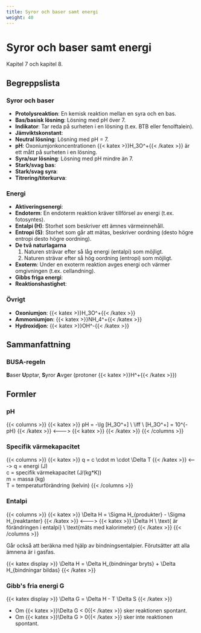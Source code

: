 ```yaml
---
title: Syror och baser samt energi
weight: 40
---
```


# Syror och baser samt energi

Kapitel 7 och kapitel 8.

## Begreppslista

### Syror och baser

* **Protolysreaktion**: En kemisk reaktion mellan en syra och en bas.
* **Bas/basisk lösning**: Lösning med pH över 7.
* **Indikator**: Tar reda på surheten i en lösning (t.ex. BTB eller fenolftalein).
* **Jämviktskonstant**:
* **Neutral lösning**: Lösning med pH = 7.
* **pH**: Oxoniumjonkoncentrationen {{< katex >}}H_3O^+{{< /katex >}} är ett mått på surheten i en lösning.
* **Syra/sur lösning**: Lösning med pH mindre än 7.
* **Stark/svag bas**:
* **Stark/svag syra**:
* **Titrering/titerkurva**:

### Energi

* **Aktiveringsenergi**:
* **Endoterm**: En endoterm reaktion kräver tillförsel av energi (t.ex. fotosyntes).
* **Entalpi (H)**: Storhet som beskriver ett ämnes värmeinnehåll.
* **Entropi (S)**: Storhet som går att mätas, beskriver oordning (desto högre entropi desto högre oordning).
* **De två naturlagarna**
  1. Naturen strävar efter så låg energi (entalpi) som möjligt.
  1. Naturen strävar efter så hög oordning (entropi) som möjligt.
* **Exoterm**: Under en exoterm reaktion avges energi och värmer omgivningen (t.ex. cellandning).
* **Gibbs friga energi**:
* **Reaktionshastighet**:

### Övrigt

* **Oxoniumjon**: {{< katex >}}H_3O^+{{< /katex >}}
* **Ammoniumjon**: {{< katex >}}NH_4^+{{< /katex >}}
* **Hydroxidjon**: {{< katex >}}OH^-{{< /katex >}}

## Sammanfattning

### BUSA-regeln

**B**aser **U**pptar, **S**yror **A**vger (protoner {{< katex >}}H^+{{< /katex >}})

## Formler

### pH

{{< columns >}}
{{< katex >}}
pH = -\lg [H_3O^+] \\
\iff \\
[H_3O^+] = 10^{-pH}
{{< /katex >}}
<--->
{{< katex >}}
{{< /katex >}}
{{< /columns >}}

### Specifik värmekapacitet

{{< columns >}}
{{< katex >}}
q = c \cdot m \cdot \Delta T
{{< /katex >}}
<--->
q = energi (J)\
c = specifik värmekapacitet (J/(kg*K))\
m = massa (kg)\
T = temperaturförändring (kelvin)
{{< /columns >}}

### Entalpi

{{< columns >}}
{{< katex >}}
\Delta H = \Sigma H_{produkter} - \Sigma H_{reaktanter}
{{< /katex >}}
<--->
{{< katex >}}
\Delta H \ \text{ är förändringen i entalpi} \\
\text{mäts med kalorimeter}
{{< /katex >}}
{{< /columns >}}

Går också att beräkna med hjälp av bindningsentalpier. Förutsätter att alla ämnena är i gasfas.

{{< katex display >}}
\Delta H = \Delta H_{bindningar bryts} + \Delta H_{bindningar bildas}
{{< /katex >}}

### Gibb's fria energi G

{{< katex display >}}
\Delta G = \Delta H - T \Delta S
{{< /katex >}}

* Om {{< katex >}}\Delta G < 0{{< /katex >}} sker reaktionen spontant.
* Om {{< katex >}}\Delta G > 0{{< /katex >}} sker inte reaktionen spontant.
